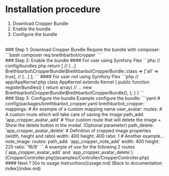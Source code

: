 # Installation procedure
1. Download Cropper Bundle
2. Enable the bundle
3. Configure the bundle
<br>
### Step 1: Download Cropper Bundle
Require the bundle with composer:
```bash
composer req breithbarbot/cropper
```
<br>
### Step 2: Enable the bundle
#### For user using Symfony Flex
```php
// config/bundles.php
return [
    // [...]
    Breithbarbot\CropperBundle\BreithbarbotCropperBundle::class => ['all' => true],
    // [...]
];
```
#### For user not using Symfony Flex
```php
// app/AppKernel.php
class AppKernel extends Kernel
{
    public function registerBundles()
    {
        return array(
            // ...
            new Breithbarbot\CropperBundle\BreithbarbotCropperBundle(),
        );
    }
}
```
<br>
### Step 3: Configure the bundle
Example configure the bundle:
```yaml
# config/packages/breithbarbot_cropper.yaml
breithbarbot_cropper:
    mappings:
        # An example of a custom mapping name
        user_avatar:
            routes:
                # A custom route which will take care of saving the image
                path_add: 'app_cropper_avatar_add'
                # Your custom route that will delete the image + Show the delete button in the modal. (Optional parameter)
                path_delete: 'app_cropper_avatar_delete'
            # Definition of cropped image properties (width, height and ratio)
            width:  400
            height: 400
            ratio:  1
        # Another example...
        note_image:
            routes:
                path_add: 'app_cropper_note_add'
            width:  400
            height: 225
            ratio:  '16/9'
```
A example of use for the following 2 routes (`app_cropper_avatar_add` and `app_cropper_avatar_delete`): [CropperController.php](examples/Controller/CropperController.php)
<br>
#### Next ?
[Go to usage Instructions](usage.md)
[Back to documentation index](index.md)
